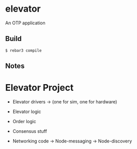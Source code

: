elevator
=====

An OTP application

Build
-----

    $ rebar3 compile

Notes
-----

# Elevator Project

* Elevator drivers
  -> (one for sim, one for hardware)

* Elevator logic

* Order logic

* Consensus stuff

* Networking code
  -> Node-messaging
  -> Node-discovery

